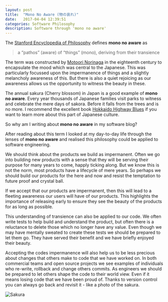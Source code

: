 ```yaml
---
layout: post
title:  "Mono No Aware (物の哀れ)"
date:   2017-04-04 12:39:51
categories: Software Philosophy
description: Software through 'mono no aware'
---
```


The [Stanford Encyclopedia of Philosophy](https://plato.stanford.edu/entries/japanese-aesthetics/) defines **mono no aware** as
> a “pathos” (aware) of “things” (mono), deriving from their transience

The term was constructed by [Motoori Norinaga](https://en.wikipedia.org/wiki/Motoori_Norinaga) in the eighteenth century to encapsulate the mood which was central to the Japanese.  This was particularly focussed upon the impermanence of things and a slightly melancholy awareness of this.  But there is also a quiet rejoicing as our awareness allows us the opportunity to witness the beauty in these.

The annual sakura (Cherry blossom) in Japan is a good example of **mono no aware**.  Every year thousands of Japanese families visit parks to witness and celebrate the mere days of sakora.  Before it falls from the trees and is no more.  I recommend the excellent book [Hokkaido Highway Blues](https://www.amazon.co.uk/Hokkaido-Highway-Blues-Hitchhiking-Japan/dp/1841952885) if you want to learn more about this part of Japanese culture.

So why am I writing about **mono no aware** in my software blog?

After reading about this term I looked at my day-to-day life through the lenses of **mono no aware** and realised this philosophy could be  applied to software engineering. 

We should think about the products we build as impermanent.  Often we go into building new products with a sense that they will be serving their purpose for many years to come, happly ticking along.  But we know this is not the norm, most products have a lifecycle of mere years.  So perhaps we should build our products for the here and now and resist the temptation to future proof and crystal ball.

If we accept that our products are impermanent, then this will lead to a fleeting awareness our users will have of our products.  This highlights the importance of releasing early to ensure they see the beauty of the products for as long as possible.

This understanding of transience can also be applied to our code.  We often write tests to help build and understand the product, but often there is a reluctance to delete those which no longer have any value.  Even though we may have mentally sweated to create these tests we should be prepared to let them go.  They have served their benefit and we have briefly enjoyed their beauty.

Accepting the codes impermanence will also help us to be less precious about changes that others make to code that we have worked on.  In both commercial teams and open source projects we see examples of individuals who re-write, rollback and change others commits. As engineers we should be prepared to let others shape the code to their world view.  Even if it means losing code that we have been proud of.  Thanks to version control you can always go back and revisit it - like a photo of the sakura.

![Sakura](/images/sakura.jpg)
